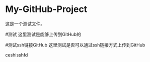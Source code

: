 # My-GitHub-Project
这是一个测试文件。

#测试
这里测试是能够上传到GitHub的

#测试ssh链接GitHub
这里测试是否可以通过ssh链接方式上传到GitHub

ceshisshfd